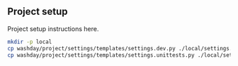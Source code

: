 ## Project setup

Project setup instructions here.

```bash
mkdir -p local
cp washday/project/settings/templates/settings.dev.py ./local/settings.dev.py
cp washday/project/settings/templates/settings.unittests.py ./local/settings.unittests.py
```
